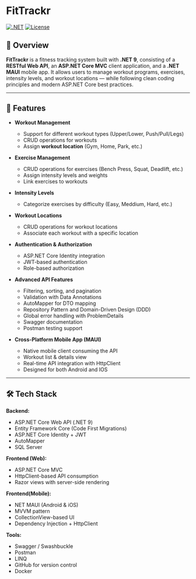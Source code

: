 # FitTrackr

[![.NET](https://img.shields.io/badge/.NET-9-blue)](https://dotnet.microsoft.com/)
[![License](https://img.shields.io/badge/license-MIT-lightgrey)](LICENSE)

## 🚀 Overview

**FitTrackr** is a fitness tracking system built with **.NET 9**, consisting of a **RESTful Web API**, an **ASP.NET Core MVC** client application, and a **.NET MAUI** mobile app. 
It allows users to manage workout programs, exercises, intensity levels, and workout locations — while following clean coding principles and modern ASP.NET Core best practices.  

---

## 🧠 Features

- **Workout Management**  
  - Support for different workout types (Upper/Lower, Push/Pull/Legs)
  - CRUD operations for workouts
  - Assign **workout location** (Gym, Home, Park, etc.)

- **Exercise Management**  
  - CRUD operations for exercises (Bench Press, Squat, Deadlift, etc.)
  - Assign intensity levels and weights
  - Link exercises to workouts

- **Intensity Levels**  
  - Categorize exercises by difficulty (Easy, Meddium, Hard, etc.)

- **Workout Locations**  
  - CRUD operations for workout locations
  - Associate each workout with a specific location

- **Authentication & Authorization**  
  - ASP.NET Core Identity integration
  - JWT-based authentication
  - Role-based authorization

- **Advanced API Features**  
  - Filtering, sorting, and pagination
  - Validation with Data Annotations
  - AutoMapper for DTO mapping
  - Repository Pattern and Domain-Driven Design (DDD)
  - Global error handling with ProblemDetails
  - Swagger documentation
  - Postman testing support
 
- **Cross-Platform Mobile App (MAUI)**
  - Native mobile client consuming the API
  - Workout list & details view
  - Real-time API integration with HttpClient
  - Designed for both Android and IOS

---

## 🛠 Tech Stack

**Backend:**
- ASP.NET Core Web API (.NET 9)
- Entity Framework Core (Code First Migrations)
- ASP.NET Core Identity + JWT
- AutoMapper
- SQL Server

**Frontend (Web):**
- ASP.NET Core MVC
- HttpClient-based API consumption
- Razor views with server-side rendering

**Frontend(Mobile):**
- NET MAUI (Android & iOS)
- MVVM pattern
- CollectionView-based UI
- Dependency Injection + HttpClient

**Tools:**
- Swagger / Swashbuckle
- Postman
- LINQ
- GitHub for version control
- Docker
